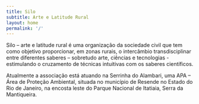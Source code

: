 ```yaml
---
title: Silo
subtitle: Arte e Latitude Rural
layout: home
permalink: '/'
---
```

Silo – arte e latitude rural é uma organização da sociedade civil que tem como objetivo proporcionar, em zonas rurais, o intercâmbio transdisciplinar entre diferentes saberes – sobretudo arte, ciências e tecnologias - estimulando o cruzamento de técnicas intuitivas com os saberes científicos.

Atualmente a associação está atuando na Serrinha do Alambari, uma APA – Área de Proteção Ambiental, situada no município de Resende no Estado do Rio de Janeiro, na encosta leste do Parque Nacional de Itatiaia, Serra da Mantiqueira.
